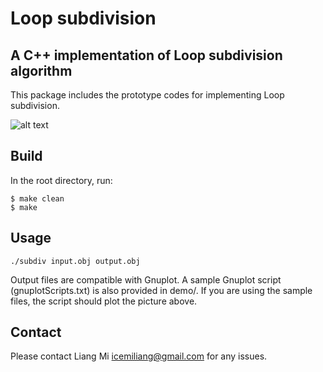 # Loop subdivision
## A C++ implementation of Loop subdivision algorithm 

This package includes the prototype codes for implementing Loop subdivision.

![alt text](data/bunny.png?raw=true "Loop subdivision")

## Build

In the root directory, run:
```
$ make clean
$ make
```

## Usage
```
./subdiv input.obj output.obj
```
Output files are compatible with Gnuplot. A sample Gnuplot script (gnuplotScripts.txt) is also provided in demo/. If you are using the sample files, the script should plot the picture above.

## Contact
Please contact Liang Mi icemiliang@gmail.com for any issues. 
